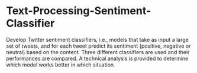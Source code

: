 # Text-Processing-Sentiment-Classifier
Develop Twitter sentiment classifiers, i.e., models that take as input a large set of tweets, and for each tweet predict its sentiment (positive, negative or neutral) based on the content.
Three different classifiers are used and their performances are compared. A technical analysis is provided to determine which model works better in which situation.
